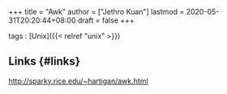 +++
title = "Awk"
author = ["Jethro Kuan"]
lastmod = 2020-05-31T20:20:44+08:00
draft = false
+++

tags
: [Unix]({{< relref "unix" >}})

## Links {#links}

<http://sparky.rice.edu/~hartigan/awk.html>
